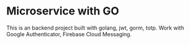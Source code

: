 # Microservice with GO

This is an backend project built with golang, jwt, gorm, totp.
Work with Google Authenticator, Firebase Cloud Messaging.
